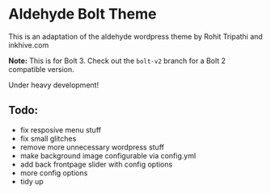 Aldehyde Bolt Theme
===================

This is an adaptation of the aldehyde wordpress theme by Rohit Tripathi and inkhive.com

**Note:**  This is for Bolt 3. Check out the `bolt-v2` branch for a Bolt 2 compatible version.

Under heavy development!

Todo: 
-----

* fix resposive menu stuff
* fix small glitches
* remove more unnecessary wordpress stuff
* make background image configurable via config.yml
* add back frontpage slider with config options
* more config options
* tidy up 

